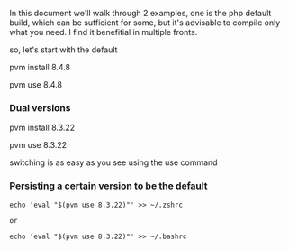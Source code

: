 In this document we'll walk through 2 examples, one is the php default build, which can be sufficient for some, but it's advisable to compile only what you need. I find it benefitial in multiple fronts.

so, let's start with the default

pvm install 8.4.8

pvm use 8.4.8


### Dual versions

pvm install 8.3.22

pvm use 8.3.22

switching is as easy as you see using the use command

### Persisting a certain version to be the default

```
echo 'eval "$(pvm use 8.3.22)"' >> ~/.zshrc

or

echo 'eval "$(pvm use 8.3.22)"' >> ~/.bashrc
```

